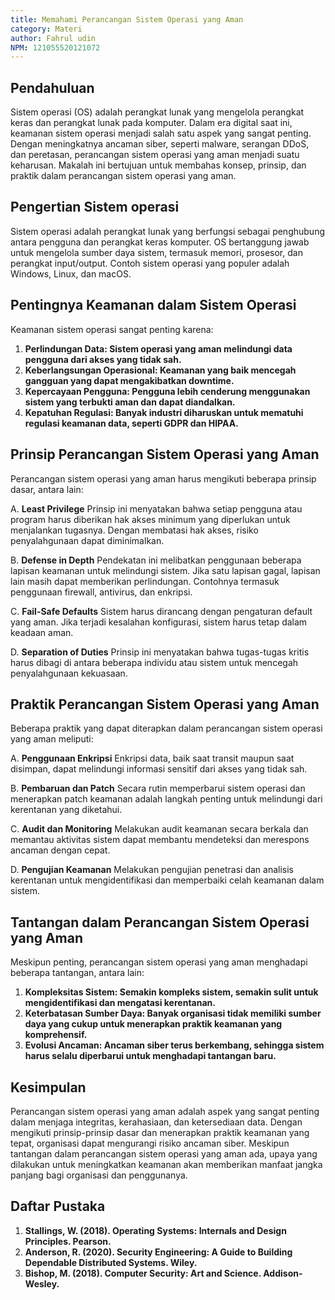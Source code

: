 ```yaml
---
title: Memahami Perancangan Sistem Operasi yang Aman
category: Materi
author: Fahrul udin
NPM: 121055520121072
---
```


## Pendahuluan

Sistem operasi (OS) adalah perangkat lunak yang mengelola perangkat keras dan perangkat lunak pada komputer. Dalam era digital saat ini, keamanan sistem operasi menjadi salah satu aspek yang sangat penting. Dengan meningkatnya ancaman siber, seperti malware, serangan DDoS, dan peretasan, perancangan sistem operasi yang aman menjadi suatu keharusan. Makalah ini bertujuan untuk membahas konsep, prinsip, dan praktik dalam perancangan sistem operasi yang aman.

## Pengertian Sistem operasi

Sistem operasi adalah perangkat lunak yang berfungsi sebagai penghubung antara pengguna dan perangkat keras komputer. OS bertanggung jawab untuk mengelola sumber daya sistem, termasuk memori, prosesor, dan perangkat input/output. Contoh sistem operasi yang populer adalah Windows, Linux, dan macOS.

## Pentingnya Keamanan dalam Sistem Operasi
Keamanan sistem operasi sangat penting karena:

1. **Perlindungan Data: Sistem operasi yang aman melindungi data pengguna dari akses yang tidak sah.**
2. **Keberlangsungan Operasional: Keamanan yang baik mencegah gangguan yang dapat mengakibatkan downtime.**
3. **Kepercayaan Pengguna: Pengguna lebih cenderung menggunakan sistem yang terbukti aman dan dapat diandalkan.**
4. **Kepatuhan Regulasi: Banyak industri diharuskan untuk mematuhi regulasi keamanan data, seperti GDPR dan HIPAA.**

## Prinsip Perancangan Sistem Operasi yang Aman
Perancangan sistem operasi yang aman harus mengikuti beberapa prinsip dasar, antara lain:

A. **Least Privilege**
Prinsip ini menyatakan bahwa setiap pengguna atau program harus diberikan hak akses minimum yang diperlukan untuk menjalankan tugasnya. Dengan membatasi hak akses, risiko penyalahgunaan dapat diminimalkan.

B. **Defense in Depth**
Pendekatan ini melibatkan penggunaan beberapa lapisan keamanan untuk melindungi sistem. Jika satu lapisan gagal, lapisan lain masih dapat memberikan perlindungan. Contohnya termasuk penggunaan firewall, antivirus, dan enkripsi.

C. **Fail-Safe Defaults**
Sistem harus dirancang dengan pengaturan default yang aman. Jika terjadi kesalahan konfigurasi, sistem harus tetap dalam keadaan aman.

D. **Separation of Duties**
Prinsip ini menyatakan bahwa tugas-tugas kritis harus dibagi di antara beberapa individu atau sistem untuk mencegah penyalahgunaan kekuasaan.

## Praktik Perancangan Sistem Operasi yang Aman
Beberapa praktik yang dapat diterapkan dalam perancangan sistem operasi yang aman meliputi:

A. **Penggunaan Enkripsi**
Enkripsi data, baik saat transit maupun saat disimpan, dapat melindungi informasi sensitif dari akses yang tidak sah.

B. **Pembaruan dan Patch**
Secara rutin memperbarui sistem operasi dan menerapkan patch keamanan adalah langkah penting untuk melindungi dari kerentanan yang diketahui.

C. **Audit dan Monitoring**
Melakukan audit keamanan secara berkala dan memantau aktivitas sistem dapat membantu mendeteksi dan merespons ancaman dengan cepat.

D. **Pengujian Keamanan**
Melakukan pengujian penetrasi dan analisis kerentanan untuk mengidentifikasi dan memperbaiki celah keamanan dalam sistem.

## Tantangan dalam Perancangan Sistem Operasi yang Aman
Meskipun penting, perancangan sistem operasi yang aman menghadapi beberapa tantangan, antara lain:

1. **Kompleksitas Sistem: Semakin kompleks sistem, semakin sulit untuk mengidentifikasi dan mengatasi kerentanan.**
2. **Keterbatasan Sumber Daya: Banyak organisasi tidak memiliki sumber daya yang cukup untuk menerapkan praktik keamanan yang komprehensif.**
3. **Evolusi Ancaman: Ancaman siber terus berkembang, sehingga sistem harus selalu diperbarui untuk menghadapi tantangan baru.**

## Kesimpulan
Perancangan sistem operasi yang aman adalah aspek yang sangat penting dalam menjaga integritas, kerahasiaan, dan ketersediaan data. Dengan mengikuti prinsip-prinsip dasar dan menerapkan praktik keamanan yang tepat, organisasi dapat mengurangi risiko ancaman siber. Meskipun tantangan dalam perancangan sistem operasi yang aman ada, upaya yang dilakukan untuk meningkatkan keamanan akan memberikan manfaat jangka panjang bagi organisasi dan penggunanya.

## Daftar Pustaka

1. **Stallings, W. (2018). Operating Systems: Internals and Design Principles. Pearson.**
2. **Anderson, R. (2020). Security Engineering: A Guide to Building Dependable Distributed Systems. Wiley.**
3. **Bishop, M. (2018). Computer Security: Art and Science. Addison-Wesley.**
